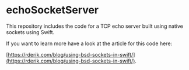 # echoSocketServer

This repository includes the code for a TCP echo server built using native sockets using Swift.

If you want to learn more have a look at the article for this code here:

[https://rderik.com/blog/using-bsd-sockets-in-swift/](https://rderik.com/blog/using-bsd-sockets-in-swift/).
